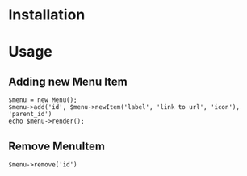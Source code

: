# Installation

# Usage

## Adding new Menu Item
```
$menu = new Menu();
$menu->add('id', $menu->newItem('label', 'link to url', 'icon'), 'parent_id')
echo $menu->render();
```

## Remove MenuItem
```
$menu->remove('id')
```